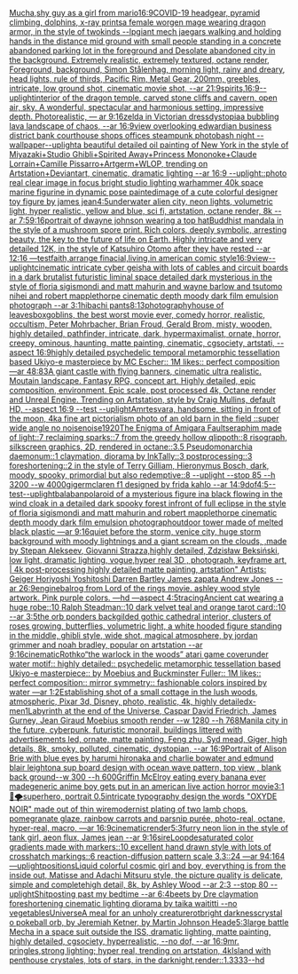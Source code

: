 [Mucha,](https://www.ebank.nz/aiartgenerator?category=Mucha%2C)[shy guy as a girl from mario](https://www.ebank.nz/aiartgenerator?category=shy%20guy%20as%20a%20girl%20from%20mario)[16:9](https://www.ebank.nz/aiartgenerator?category=16%3A9)[COVID-19 headgear, pyramid climbing, dolphins, x-ray prints](https://www.ebank.nz/aiartgenerator?category=COVID-19%20headgear%2C%20pyramid%20climbing%2C%20dolphins%2C%20x-ray%20prints)[a female worgen mage wearing dragon armor, in the style of twokinds --lp](https://www.ebank.nz/aiartgenerator?category=a%20female%20worgen%20mage%20wearing%20dragon%20armor%2C%20in%20the%20style%20of%20twokinds%20--lp)[giant mech jaegars walking and holding hands in the distance mid ground with small people standing in a concrete abandoned parking lot in the foreground and Desolate abandoned city in the background. Extremely realistic, extremely textured, octane render, Foreground, background, Simon Stålenhag, morning light, rainy and dreary, head lights, rule of thirds, Pacific Rim, Metal Gear,  200mm, greebles, intricate, low ground shot, cinematic movie shot, --ar 21:9](https://www.ebank.nz/aiartgenerator?category=giant%20mech%20jaegars%20walking%20and%20holding%20hands%20in%20the%20distance%20mid%20ground%20with%20small%20people%20standing%20in%20a%20concrete%20abandoned%20parking%20lot%20in%20the%20foreground%20and%20Desolate%20abandoned%20city%20in%20the%20background.%20Extremely%20realistic%2C%20extremely%20textured%2C%20octane%20render%2C%20Foreground%2C%20background%2C%20Simon%20St%C3%A5lenhag%2C%20morning%20light%2C%20rainy%20and%20dreary%2C%20head%20lights%2C%20rule%20of%20thirds%2C%20Pacific%20Rim%2C%20Metal%20Gear%2C%20%20200mm%2C%20greebles%2C%20intricate%2C%20low%20ground%20shot%2C%20cinematic%20movie%20shot%2C%20--ar%2021%3A9)[spirits,](https://www.ebank.nz/aiartgenerator?category=spirits%2C)[16:9](https://www.ebank.nz/aiartgenerator?category=16%3A9)[--uplight](https://www.ebank.nz/aiartgenerator?category=--uplight)[interior of the dragon temple, carved stone cliffs and cavern, open air, sky, A wonderful, spectacular and harmonious setting, impressive depth. Photorealistic, — ar 9:16](https://www.ebank.nz/aiartgenerator?category=interior%20of%20the%20dragon%20temple%2C%20carved%20stone%20cliffs%20and%20cavern%2C%20open%20air%2C%20sky%2C%20A%20wonderful%2C%20spectacular%20and%20harmonious%20setting%2C%20impressive%20depth.%20Photorealistic%2C%20%E2%80%94%20ar%209%3A16)[zelda in Victorian dress](https://www.ebank.nz/aiartgenerator?category=zelda%20in%20Victorian%20dress)[dystopia](https://www.ebank.nz/aiartgenerator?category=dystopia)[a bubbling lava landscape of chaos, --ar 16:9](https://www.ebank.nz/aiartgenerator?category=a%20bubbling%20lava%20landscape%20of%20chaos%2C%20--ar%2016%3A9)[view overlooking edwardian business district bank courthouse shops offices steampunk photobash night --wallpaper](https://www.ebank.nz/aiartgenerator?category=view%20overlooking%20edwardian%20business%20district%20bank%20courthouse%20shops%20offices%20steampunk%20photobash%20night%20--wallpaper)[--uplight](https://www.ebank.nz/aiartgenerator?category=--uplight)[a beautiful detailed oil painting of New York in the style of Miyazaki+Studio Ghibli+Spirited Away+Princess Mononoke+Claude Lorrain+Camille Pissarro+Artgerm+WLOP, trending on Artstation+Deviantart, cinematic, dramatic lighting --ar 16:9 --uplight](https://www.ebank.nz/aiartgenerator?category=a%20beautiful%20detailed%20oil%20painting%20of%20New%20York%20in%20the%20style%20of%20Miyazaki%2BStudio%20Ghibli%2BSpirited%20Away%2BPrincess%20Mononoke%2BClaude%20Lorrain%2BCamille%20Pissarro%2BArtgerm%2BWLOP%2C%20trending%20on%20Artstation%2BDeviantart%2C%20cinematic%2C%20dramatic%20lighting%20--ar%2016%3A9%20--uplight)[::](https://www.ebank.nz/aiartgenerator?category=%3A%3A)[photo real clear image  in focus bright studio lighting warhammer 40k space marine figurine in dynamic pose painted](https://www.ebank.nz/aiartgenerator?category=photo%20real%20clear%20image%20%20in%20focus%20bright%20studio%20lighting%20warhammer%2040k%20space%20marine%20figurine%20in%20dynamic%20pose%20painted)[image of a cute colorful designer toy figure  by james jean](https://www.ebank.nz/aiartgenerator?category=image%20of%20a%20cute%20colorful%20designer%20toy%20figure%20%20by%20james%20jean)[4:5](https://www.ebank.nz/aiartgenerator?category=4%3A5)[underwater alien city, neon lights, volumetric light, hyper realistic, yellow and blue, sci fi, artstation, octane render, 8k --ar 7:5](https://www.ebank.nz/aiartgenerator?category=underwater%20alien%20city%2C%20neon%20lights%2C%20volumetric%20light%2C%20hyper%20realistic%2C%20yellow%20and%20blue%2C%20sci%20fi%2C%20artstation%2C%20octane%20render%2C%208k%20--ar%207%3A5)[9:16](https://www.ebank.nz/aiartgenerator?category=9%3A16)[portrait of dwayne johnson wearing a top hat](https://www.ebank.nz/aiartgenerator?category=portrait%20of%20dwayne%20johnson%20wearing%20a%20top%20hat)[Buddhist mandala in the style of a mushroom spore print. Rich colors, deeply symbolic, arresting beauty, the key to the future of life on Earth. Highly intricate and very detailed 12K, in the style of Katsuhiro Otomo after they have rested --ar 12:16 —test](https://www.ebank.nz/aiartgenerator?category=Buddhist%20mandala%20in%20the%20style%20of%20a%20mushroom%20spore%20print.%20Rich%20colors%2C%20deeply%20symbolic%2C%20arresting%20beauty%2C%20the%20key%20to%20the%20future%20of%20life%20on%20Earth.%20Highly%20intricate%20and%20very%20detailed%2012K%2C%20in%20the%20style%20of%20Katsuhiro%20Otomo%20after%20they%20have%20rested%20--ar%2012%3A16%20%E2%80%94test)[faith,arrange finacial,living,in american comic style](https://www.ebank.nz/aiartgenerator?category=faith%2Carrange%20finacial%2Cliving%2Cin%20american%20comic%20style)[16:9](https://www.ebank.nz/aiartgenerator?category=16%3A9)[view](https://www.ebank.nz/aiartgenerator?category=view)[--uplight](https://www.ebank.nz/aiartgenerator?category=--uplight)[cinematic intricate cyber geisha with lots of cables and circuit boards in a dark brutalist futuristic liminal space detailed dark mysterious in the style of floria sigismondi and matt mahurin and wayne barlow and tsutomo nihei and robert mapplethorpe cinematic depth moody dark film emulsion photograph --ar 3:1](https://www.ebank.nz/aiartgenerator?category=cinematic%20intricate%20cyber%20geisha%20with%20lots%20of%20cables%20and%20circuit%20boards%20in%20a%20dark%20brutalist%20futuristic%20liminal%20space%20detailed%20dark%20mysterious%20in%20the%20style%20of%20floria%20sigismondi%20and%20matt%20mahurin%20and%20wayne%20barlow%20and%20tsutomo%20nihei%20and%20robert%20mapplethorpe%20cinematic%20depth%20moody%20dark%20film%20emulsion%20photograph%20--ar%203%3A1)[hibachi pants](https://www.ebank.nz/aiartgenerator?category=hibachi%20pants)[8:13](https://www.ebank.nz/aiartgenerator?category=8%3A13)[photography](https://www.ebank.nz/aiartgenerator?category=photography)[house of leaves](https://www.ebank.nz/aiartgenerator?category=house%20of%20leaves)[box](https://www.ebank.nz/aiartgenerator?category=box)[goblins, the best worst movie ever, comedy horror, realistic, occultism, Peter Mohrbacher, Brian Froud, Gerald Brom, misty, wooden, highly detailed, pathfinder,  intricate, dark, hypermaximalist, ornate, horror, creepy, ominous, haunting, matte painting, cinematic, cgsociety, artstati, --aspect 16:9](https://www.ebank.nz/aiartgenerator?category=goblins%2C%20the%20best%20worst%20movie%20ever%2C%20comedy%20horror%2C%20realistic%2C%20occultism%2C%20Peter%20Mohrbacher%2C%20Brian%20Froud%2C%20Gerald%20Brom%2C%20misty%2C%20wooden%2C%20highly%20detailed%2C%20pathfinder%2C%20%20intricate%2C%20dark%2C%20hypermaximalist%2C%20ornate%2C%20horror%2C%20creepy%2C%20ominous%2C%20haunting%2C%20matte%20painting%2C%20cinematic%2C%20cgsociety%2C%20artstati%2C%20--aspect%2016%3A9)[highly detailed psychedelic temporal metamorphic tessellation based Ukiyo-e masterpiece by MC Escher:: 1M likes:: perfect composition —ar 48:83](https://www.ebank.nz/aiartgenerator?category=highly%20detailed%20psychedelic%20temporal%20metamorphic%20tessellation%20based%20Ukiyo-e%20masterpiece%20by%20MC%20Escher%3A%3A%201M%20likes%3A%3A%20perfect%20composition%20%E2%80%94ar%2048%3A83)[A giant castle with flying banners, cinematic ultra realistic. Moutain landscape. Fantasy RPG, concept art. Highly detailed, epic composition, environment. Epic scale, post processed 4k, Octane render and Unreal Engine. Trending on Artstation, style by Craig Mullins, default HD, --aspect 16:9 --test --uplight](https://www.ebank.nz/aiartgenerator?category=A%20giant%20castle%20with%20flying%20banners%2C%20cinematic%20ultra%20realistic.%20Moutain%20landscape.%20Fantasy%20RPG%2C%20concept%20art.%20Highly%20detailed%2C%20epic%20composition%2C%20environment.%20Epic%20scale%2C%20post%20processed%204k%2C%20Octane%20render%20and%20Unreal%20Engine.%20Trending%20on%20Artstation%2C%20style%20by%20Craig%20Mullins%2C%20default%20HD%2C%20--aspect%2016%3A9%20--test%20--uplight)[Amrtesvara, handsome, sitting in front of the moon, 4k](https://www.ebank.nz/aiartgenerator?category=Amrtesvara%2C%20handsome%2C%20sitting%20in%20front%20of%20the%20moon%2C%204k)[a fine art pictorialism photo of an old barn in the field ::super wide angle no noise](https://www.ebank.nz/aiartgenerator?category=a%20fine%20art%20pictorialism%20photo%20of%20an%20old%20barn%20in%20the%20field%20%3A%3Asuper%20wide%20angle%20no%20noise)[noise](https://www.ebank.nz/aiartgenerator?category=noise)[1920](https://www.ebank.nz/aiartgenerator?category=1920)[The Enigma of Amigara Fault](https://www.ebank.nz/aiartgenerator?category=The%20Enigma%20of%20Amigara%20Fault)[seraphim made of light::7 reclaiming sparks::7 from the greedy hollow qlippoth::8 risograph, silkscreen graphics, 2D, rendered in octane::3.5 Pseudomonarchia daemonum::1 claymation, diorama by InkTally::3 postprocessing::3 foreshortening::2 in the style of Terry Gilliam, Hieronymus Bosch, dark, moody, spooky, primordial but also redemptive::8 --uplight --stop 85 --h 3200 --w 4000](https://www.ebank.nz/aiartgenerator?category=seraphim%20made%20of%20light%3A%3A7%20reclaiming%20sparks%3A%3A7%20from%20the%20greedy%20hollow%20qlippoth%3A%3A8%20risograph%2C%20silkscreen%20graphics%2C%202D%2C%20rendered%20in%20octane%3A%3A3.5%20Pseudomonarchia%20daemonum%3A%3A1%20claymation%2C%20diorama%20by%20InkTally%3A%3A3%20postprocessing%3A%3A3%20foreshortening%3A%3A2%20in%20the%20style%20of%20Terry%20Gilliam%2C%20Hieronymus%20Bosch%2C%20dark%2C%20moody%2C%20spooky%2C%20primordial%20but%20also%20redemptive%3A%3A8%20--uplight%20--stop%2085%20--h%203200%20--w%204000)[giger](https://www.ebank.nz/aiartgenerator?category=giger)[mclaren f1 designed by frida kahlo --ar 14:9](https://www.ebank.nz/aiartgenerator?category=mclaren%20f1%20designed%20by%20frida%20kahlo%20--ar%2014%3A9)[dof](https://www.ebank.nz/aiartgenerator?category=dof)[4:5](https://www.ebank.nz/aiartgenerator?category=4%3A5)[--test](https://www.ebank.nz/aiartgenerator?category=--test)[--uplight](https://www.ebank.nz/aiartgenerator?category=--uplight)[balaban](https://www.ebank.nz/aiartgenerator?category=balaban)[polaroid of a mysterious figure ina black flowing in the wind cloak in a detailed dark spooky forest infront of full eclipse in the style of floria sigismondi and matt mahurin and robert mapplethorpe cinematic depth moody dark film emulsion photograph](https://www.ebank.nz/aiartgenerator?category=polaroid%20of%20a%20mysterious%20figure%20ina%20black%20flowing%20in%20the%20wind%20cloak%20in%20a%20detailed%20dark%20spooky%20forest%20infront%20of%20full%20eclipse%20in%20the%20style%20of%20floria%20sigismondi%20and%20matt%20mahurin%20and%20robert%20mapplethorpe%20cinematic%20depth%20moody%20dark%20film%20emulsion%20photograph)[outdoor tower made of melted black plastic —ar 9:16](https://www.ebank.nz/aiartgenerator?category=outdoor%20tower%20made%20of%20melted%20black%20plastic%20%E2%80%94ar%209%3A16)[quiet before the storm, venice city, huge storm background with moody lightnings and a giant scream on the clouds, ,made by Stepan Alekseev, Giovanni Strazza,highly detailed, Zdzisław Beksiński, low light, dramatic lighting, vogue,hyper real 3D , photograph, keyframe art, | 4k post-processing highly detailed matte painting, artstation" Artists: Geiger Horiyoshi Yoshitoshi Darren Bartley James zapata Andrew Jones --ar 26:9](https://www.ebank.nz/aiartgenerator?category=quiet%20before%20the%20storm%2C%20venice%20city%2C%20huge%20storm%20background%20with%20moody%20lightnings%20and%20a%20giant%20scream%20on%20the%20clouds%2C%20%2Cmade%20by%20Stepan%20Alekseev%2C%20Giovanni%20Strazza%2Chighly%20detailed%2C%20Zdzis%C5%82aw%20Beksi%C5%84ski%2C%20low%20light%2C%20dramatic%20lighting%2C%20vogue%2Chyper%20real%203D%20%2C%20photograph%2C%20keyframe%20art%2C%20%7C%204k%20post-processing%20highly%20detailed%20matte%20painting%2C%20artstation%22%20Artists%3A%20Geiger%20Horiyoshi%20Yoshitoshi%20Darren%20Bartley%20James%20zapata%20Andrew%20Jones%20--ar%2026%3A9)[engine](https://www.ebank.nz/aiartgenerator?category=engine)[balrog from Lord of the rings movie. ashley wood style artwork. Pink purple colors. —hd —aspect 4:5](https://www.ebank.nz/aiartgenerator?category=balrog%20from%20Lord%20of%20the%20rings%20movie.%20ashley%20wood%20style%20artwork.%20Pink%20purple%20colors.%20%E2%80%94hd%20%E2%80%94aspect%204%3A5)[tracing](https://www.ebank.nz/aiartgenerator?category=tracing)[Ancient cat wearing a huge robe::10 Ralph Steadman::10 dark velvet teal and orange tarot card::10 --ar 3:5](https://www.ebank.nz/aiartgenerator?category=Ancient%20cat%20wearing%20a%20huge%20robe%3A%3A10%20Ralph%20Steadman%3A%3A10%20dark%20velvet%20teal%20and%20orange%20tarot%20card%3A%3A10%20--ar%203%3A5)[the orb ponders back](https://www.ebank.nz/aiartgenerator?category=the%20orb%20ponders%20back)[gilded gothic cathedral interior, clusters of roses growing, butterflies, volumetric light, a white hooded figure standing in the middle, ghibli style, wide shot, magical atmosphere, by jordan grimmer and noah bradley, popular on artstation --ar 9:16](https://www.ebank.nz/aiartgenerator?category=gilded%20gothic%20cathedral%20interior%2C%20clusters%20of%20roses%20growing%2C%20butterflies%2C%20volumetric%20light%2C%20a%20white%20hooded%20figure%20standing%20in%20the%20middle%2C%20ghibli%20style%2C%20wide%20shot%2C%20magical%20atmosphere%2C%20by%20jordan%20grimmer%20and%20noah%20bradley%2C%20popular%20on%20artstation%20--ar%209%3A16)[cinematic](https://www.ebank.nz/aiartgenerator?category=cinematic)[Rothko](https://www.ebank.nz/aiartgenerator?category=Rothko)[“the warlock in the woods” atari game cover](https://www.ebank.nz/aiartgenerator?category=%E2%80%9Cthe%20warlock%20in%20the%20woods%E2%80%9D%20atari%20game%20cover)[under water motif:: highly detailed:: psychedelic metamorphic tessellation based Ukiyo-e masterpiece:: by Moebius and Buckminster Fuller:: 1M likes:: perfect composition:: mirror symmetry:: fashionable colors inspired by water —ar 1:2](https://www.ebank.nz/aiartgenerator?category=under%20water%20motif%3A%3A%20highly%20detailed%3A%3A%20psychedelic%20metamorphic%20tessellation%20based%20Ukiyo-e%20masterpiece%3A%3A%20by%20Moebius%20and%20Buckminster%20Fuller%3A%3A%201M%20likes%3A%3A%20perfect%20composition%3A%3A%20mirror%20symmetry%3A%3A%20fashionable%20colors%20inspired%20by%20water%20%E2%80%94ar%201%3A2)[Establishing shot of a small cottage in the lush woods, atmospheric,  Pixar 3d, Disney, photo, realistic, 4k, highly detailed](https://www.ebank.nz/aiartgenerator?category=Establishing%20shot%20of%20a%20small%20cottage%20in%20the%20lush%20woods%2C%20atmospheric%2C%20%20Pixar%203d%2C%20Disney%2C%20photo%2C%20realistic%2C%204k%2C%20highly%20detailed)[x-men](https://www.ebank.nz/aiartgenerator?category=x-men)[1](https://www.ebank.nz/aiartgenerator?category=1)[Labyrinth at the end of the Universe, Caspar David Friedrich, James Gurney, Jean Giraud Moebius smooth render --w 1280 --h 768](https://www.ebank.nz/aiartgenerator?category=Labyrinth%20at%20the%20end%20of%20the%20Universe%2C%20Caspar%20David%20Friedrich%2C%20James%20Gurney%2C%20Jean%20Giraud%20Moebius%20smooth%20render%20--w%201280%20--h%20768)[Manila city in the future, cyberpunk, futuristic monorail, buildings littered with advertisements led, ornate, matte painting, Feng zhu, Syd mead, Giger, high details, 8k, smoky, polluted, cinematic, dystopian,  --ar 16:9](https://www.ebank.nz/aiartgenerator?category=Manila%20city%20in%20the%20future%2C%20cyberpunk%2C%20futuristic%20monorail%2C%20buildings%20littered%20with%20advertisements%20led%2C%20ornate%2C%20matte%20painting%2C%20Feng%20zhu%2C%20Syd%20mead%2C%20Giger%2C%20high%20details%2C%208k%2C%20smoky%2C%20polluted%2C%20cinematic%2C%20dystopian%2C%20%20--ar%2016%3A9)[Portrait of Alison Brie with blue eyes by harumi hironaka and charlie bowater and edmund blair leighton](https://www.ebank.nz/aiartgenerator?category=Portrait%20of%20Alison%20Brie%20with%20blue%20eyes%20by%20harumi%20hironaka%20and%20charlie%20bowater%20and%20edmund%20blair%20leighton)[a sup board design with ocean wave pattern, top view , blank back ground--w 300 --h 600](https://www.ebank.nz/aiartgenerator?category=a%20sup%20board%20design%20with%20ocean%20wave%20pattern%2C%20top%20view%20%2C%20blank%20back%20ground--w%20300%20--h%20600)[Griffin McElroy eating every banana ever made](https://www.ebank.nz/aiartgenerator?category=Griffin%20McElroy%20eating%20every%20banana%20ever%20made)[generic anime boy gets put in an american live action horror movie](https://www.ebank.nz/aiartgenerator?category=generic%20anime%20boy%20gets%20put%20in%20an%20american%20live%20action%20horror%20movie)[3:1](https://www.ebank.nz/aiartgenerator?category=3%3A1)[🐉🌪](https://www.ebank.nz/aiartgenerator?category=%F0%9F%90%89%F0%9F%8C%AA)[superhero, portrait 0.5](https://www.ebank.nz/aiartgenerator?category=superhero%2C%20portrait%200.5)[intricate typography design the words "OXYDE NOIR" made out of thin wire](https://www.ebank.nz/aiartgenerator?category=intricate%20typography%20design%20the%20words%20%22OXYDE%20NOIR%22%20made%20out%20of%20thin%20wire)[modernist plating of two lamb chops, pomegranate glaze, rainbow carrots and parsnip purée, photo-real, octane, hyper-real, macro, —ar 16:9](https://www.ebank.nz/aiartgenerator?category=modernist%20plating%20of%20two%20lamb%20chops%2C%20pomegranate%20glaze%2C%20rainbow%20carrots%20and%20parsnip%20pur%C3%A9e%2C%20photo-real%2C%20octane%2C%20hyper-real%2C%20macro%2C%20%E2%80%94ar%2016%3A9)[cinematic](https://www.ebank.nz/aiartgenerator?category=cinematic)[render](https://www.ebank.nz/aiartgenerator?category=render)[5:3](https://www.ebank.nz/aiartgenerator?category=5%3A3)[furry neon lion in the style of tank girl, aeon flux, James jean --ar 9:16](https://www.ebank.nz/aiartgenerator?category=furry%20neon%20lion%20in%20the%20style%20of%20tank%20girl%2C%20aeon%20flux%2C%20James%20jean%20--ar%209%3A16)[sire](https://www.ebank.nz/aiartgenerator?category=sire)[Loop](https://www.ebank.nz/aiartgenerator?category=Loop)[desaturated color gradients made with markers::10 excellent hand drawn style with lots of crosshatch markings::6 reaction-diffusion pattern scale 3.3::24 —ar 94:164 —uplight](https://www.ebank.nz/aiartgenerator?category=desaturated%20color%20gradients%20made%20with%20markers%3A%3A10%20excellent%20hand%20drawn%20style%20with%20lots%20of%20crosshatch%20markings%3A%3A6%20reaction-diffusion%20pattern%20scale%203.3%3A%3A24%20%E2%80%94ar%2094%3A164%20%E2%80%94uplight)[positions](https://www.ebank.nz/aiartgenerator?category=positions)[Liquid colorful cosmic girl and boy, everything is from the inside out, Matisse and Adachi Mitsuru style, the picture quality is delicate, simple and complete](https://www.ebank.nz/aiartgenerator?category=Liquid%20colorful%20cosmic%20girl%20and%20boy%2C%20everything%20is%20from%20the%20inside%20out%2C%20Matisse%20and%20Adachi%20Mitsuru%20style%2C%20the%20picture%20quality%20is%20delicate%2C%20simple%20and%20complete)[high detail, 8k, by Ashley Wood --ar 2:3 --stop 80 --uplight](https://www.ebank.nz/aiartgenerator?category=high%20detail%2C%208k%2C%20by%20Ashley%20Wood%20--ar%202%3A3%20--stop%2080%20--uplight)[Shitposting past my bedtime --ar 6:4](https://www.ebank.nz/aiartgenerator?category=Shitposting%20past%20my%20bedtime%20--ar%206%3A4)[beets by Dre claymation foreshortening cinematic lighting diorama by taika waititti --no vegetables](https://www.ebank.nz/aiartgenerator?category=beets%20by%20Dre%20claymation%20foreshortening%20cinematic%20lighting%20diorama%20by%20taika%20waititti%20--no%20vegetables)[Universe](https://www.ebank.nz/aiartgenerator?category=Universe)[A meal for an unholy creature](https://www.ebank.nz/aiartgenerator?category=A%20meal%20for%20an%20unholy%20creature)[rot](https://www.ebank.nz/aiartgenerator?category=rot)[bright darkness](https://www.ebank.nz/aiartgenerator?category=bright%20darkness)[crystal o pokeball orb, by Jeremiah Ketner, by Martin Johnson Heade](https://www.ebank.nz/aiartgenerator?category=crystal%20o%20pokeball%20orb%2C%20by%20Jeremiah%20Ketner%2C%20by%20Martin%20Johnson%20Heade)[5:3](https://www.ebank.nz/aiartgenerator?category=5%3A3)[large battle Mecha in a space suit outside the ISS, dramatic lighting, matte painting, highly detailed, cgsociety, hyperrealistic, --no dof, --ar 16:9](https://www.ebank.nz/aiartgenerator?category=large%20battle%20Mecha%20in%20a%20space%20suit%20outside%20the%20ISS%2C%20dramatic%20lighting%2C%20matte%20painting%2C%20highly%20detailed%2C%20cgsociety%2C%20hyperrealistic%2C%20--no%20dof%2C%20--ar%2016%3A9)[mr. pringles,strong lighting; hyper real, trending on artstation, 4k](https://www.ebank.nz/aiartgenerator?category=mr.%20pringles%2Cstrong%20lighting%3B%20hyper%20real%2C%20trending%20on%20artstation%2C%204k)[Island with penthouse crystales, lots of stars, in the darknight,](https://www.ebank.nz/aiartgenerator?category=Island%20with%20penthouse%20crystales%2C%20lots%20of%20stars%2C%20in%20the%20darknight%2C)[render::1.3333](https://www.ebank.nz/aiartgenerator?category=render%3A%3A1.3333)[--hd](https://www.ebank.nz/aiartgenerator?category=--hd)